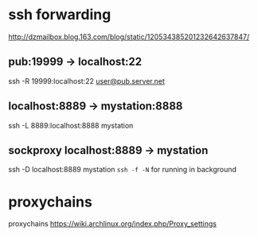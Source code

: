 # ssh forwarding
<http://dzmailbox.blog.163.com/blog/static/120534385201232642637847/>
## pub:19999 -> localhost:22
ssh -R 19999:localhost:22 user@pub.server.net
## localhost:8889 -> mystation:8888
ssh -L 8889:localhost:8888 mystation
## sockproxy localhost:8889 -> mystation
ssh -D localhost:8889 mystation
`ssh -f -N` for running in background

# proxychains
proxychains
<https://wiki.archlinux.org/index.php/Proxy_settings>
